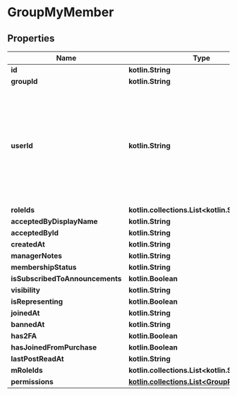 
# GroupMyMember

## Properties
Name | Type | Description | Notes
------------ | ------------- | ------------- | -------------
**id** | **kotlin.String** |  |  [optional]
**groupId** | **kotlin.String** |  |  [optional]
**userId** | **kotlin.String** | A users unique ID, usually in the form of &#x60;usr_c1644b5b-3ca4-45b4-97c6-a2a0de70d469&#x60;. Legacy players can have old IDs in the form of &#x60;8JoV9XEdpo&#x60;. The ID can never be changed. |  [optional]
**roleIds** | **kotlin.collections.List&lt;kotlin.String&gt;** |  |  [optional]
**acceptedByDisplayName** | **kotlin.String** |  |  [optional]
**acceptedById** | **kotlin.String** |  |  [optional]
**createdAt** | **kotlin.String** |  |  [optional]
**managerNotes** | **kotlin.String** |  |  [optional]
**membershipStatus** | **kotlin.String** |  |  [optional]
**isSubscribedToAnnouncements** | **kotlin.Boolean** |  |  [optional]
**visibility** | **kotlin.String** |  |  [optional]
**isRepresenting** | **kotlin.Boolean** |  |  [optional]
**joinedAt** | **kotlin.String** |  |  [optional]
**bannedAt** | **kotlin.String** |  |  [optional]
**has2FA** | **kotlin.Boolean** |  |  [optional]
**hasJoinedFromPurchase** | **kotlin.Boolean** |  |  [optional]
**lastPostReadAt** | **kotlin.String** |  |  [optional]
**mRoleIds** | **kotlin.collections.List&lt;kotlin.String&gt;** |  |  [optional]
**permissions** | [**kotlin.collections.List&lt;GroupPermissions&gt;**](GroupPermissions.md) |  |  [optional]



